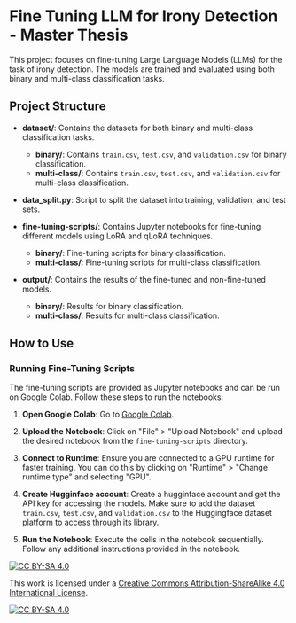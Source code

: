 # Fine Tuning LLM for Irony Detection - Master Thesis

This project focuses on fine-tuning Large Language Models (LLMs) for the task of irony detection. The models are trained and evaluated using both binary and multi-class classification tasks.

## Project Structure

- **dataset/**: Contains the datasets for both binary and multi-class classification tasks.
  - **binary/**: Contains `train.csv`, `test.csv`, and `validation.csv` for binary classification.
  - **multi-class/**: Contains `train.csv`, `test.csv`, and `validation.csv` for multi-class classification.

- **data_split.py**: Script to split the dataset into training, validation, and test sets.

- **fine-tuning-scripts/**: Contains Jupyter notebooks for fine-tuning different models using LoRA and qLoRA techniques.
  - **binary/**: Fine-tuning scripts for binary classification.
  - **multi-class/**: Fine-tuning scripts for multi-class classification.

- **output/**: Contains the results of the fine-tuned and non-fine-tuned models.
  - **binary/**: Results for binary classification.
  - **multi-class/**: Results for multi-class classification.


## How to Use

### Running Fine-Tuning Scripts

The fine-tuning scripts are provided as Jupyter notebooks and can be run on Google Colab. Follow these steps to run the notebooks:

1. **Open Google Colab**: Go to [Google Colab](https://colab.research.google.com/).

2. **Upload the Notebook**: Click on "File" > "Upload Notebook" and upload the desired notebook from the `fine-tuning-scripts` directory.

3. **Connect to Runtime**: Ensure you are connected to a GPU runtime for faster training. You can do this by clicking on "Runtime" > "Change runtime type" and selecting "GPU".

4. **Create Hugginface account**: Create a hugginface account and get the API key for accessing the models. Make sure to add the dataset `train.csv`, `test.csv`, and `validation.csv` to the Huggingface dataset platform to access through its library.

5. **Run the Notebook**: Execute the cells in the notebook sequentially. Follow any additional instructions provided in the notebook.



[![CC BY-SA 4.0][cc-by-sa-shield]][cc-by-sa]

This work is licensed under a
[Creative Commons Attribution-ShareAlike 4.0 International License][cc-by-sa].

[![CC BY-SA 4.0][cc-by-sa-image]][cc-by-sa]

[cc-by-sa]: http://creativecommons.org/licenses/by-sa/4.0/
[cc-by-sa-image]: https://licensebuttons.net/l/by-sa/4.0/88x31.png
[cc-by-sa-shield]: https://img.shields.io/badge/License-CC%20BY--SA%204.0-lightgrey.svg

